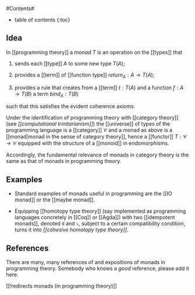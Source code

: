 

#Contents#
* table of contents
{:toc}

## Idea

In [[programming theory]] a _monad_ $T$ is an operation on the [[types]] that

1. sends each [[type]] $A$ to some new type $T(A)$;

1. provides a [[term]] of [[function type]] $return_A : A \to T(A)$;

1. provides a rule that creates from a [[term]] $t : T(A)$ and a function $f : A \to T(B)$ a term $bind_A : T(B)$

such that this satisfies the evident coherence axioms.

Under the identification of programming theory with [[category theory]] (see _[[computational trinitarianism]]_) the [[universe]] of types of the programming language is a [[category]] $\mathcal{C}$ and a monad as above is a [[monad|monad in the sense of category theory]], hence a [[functor]] $T : \mathcal{C} \to \mathcal{C}$ equipped with the structure of a [[monoid]] in endomorphisms.

Accordingly, the fundamental relevance of monads in category theory is the same as that of monads in programming theory.

## Examples

* Standard examples of monads useful in programming are the [[IO monad]] or the [[maybe monad]].

* Equipping [[homotopy type theory]] (say implemented as programming languages concretely in [[Coq]] or [[Agda]]) with two [[idempotent monads]], denoted $\sharp$ and $\flat$, subject to a certain compatibility condition, turns it into _[[cohesive homotopy type theory]]_. 

## References

There are many, many references of and expositions of monads in programming theory. Somebody who knows a _good_ reference, please add it here.



[[!redirects monads (in programming theory)]]

